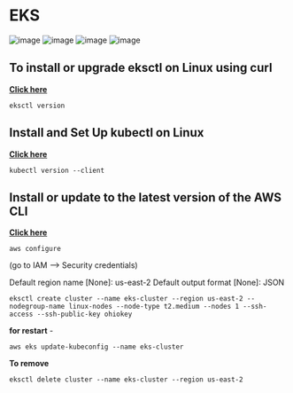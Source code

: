 # EKS

![image](https://github.com/pythonkid2/DevOps-Practice/assets/100591950/73530670-c8c5-4228-9ec3-45e42b831ee1)
![image](https://github.com/pythonkid2/DevOps-Practice/assets/100591950/528ede28-caa8-4769-a6c2-e883cb9bcd71)
![image](https://github.com/pythonkid2/DevOps-Practice/assets/100591950/3526b2bd-7375-467a-b57d-10e487650c9f)
![image](https://github.com/pythonkid2/DevOps-Practice/assets/100591950/0b78a999-1989-4894-b08a-1533a96d34c8)


## To install or upgrade eksctl on Linux using curl

**[Click here](https://docs.aws.amazon.com/emr/latest/EMR-on-EKS-DevelopmentGuide/setting-up-eksctl.html)**

```
eksctl version
```

## Install and Set Up kubectl on Linux

**[Click here](https://kubernetes.io/docs/tasks/tools/install-kubectl-linux/)**

```
kubectl version --client
```
## Install or update to the latest version of the AWS CLI

**[Click here](https://docs.aws.amazon.com/cli/latest/userguide/getting-started-install.html)**
```
aws configure
```
(go to IAM --> Security credentials)

Default region name [None]: us-east-2
Default output format [None]: JSON

```
eksctl create cluster --name eks-cluster --region us-east-2 --nodegroup-name linux-nodes --node-type t2.medium --nodes 1 --ssh-access --ssh-public-key ohiokey
```

**for restart** -

```
aws eks update-kubeconfig --name eks-cluster
```

**To remove** 

```
eksctl delete cluster --name eks-cluster --region us-east-2
```
